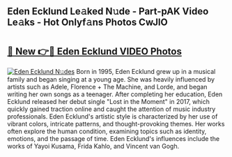 ## Eden Ecklund Le𝚊ked N𝚞de - Part-pAK Video Le𝚊ks - Hot Onlyf𝚊ns Photos CwJlO

# <h2><a href="http://ab41576.deff.icu/?id=Eden+Ecklund">🔗 New 👉🔴 Eden Ecklund VIDEO Photos</a></h2>

[![Eden Ecklund N𝚞des](https://i.imgur.com/rIISA9y.gif)](http://ab41576.deff.icu/?id=Eden+Ecklund)
Born in 1995, Eden Ecklund grew up in a musical family and began singing at a young age. She was heavily influenced by artists such as Adele, Florence + The Machine, and Lorde, and began writing her own songs as a teenager. After completing her education, Eden Ecklund released her debut single "Lost in the Moment" in 2017, which quickly gained traction online and caught the attention of music industry professionals. Eden Ecklund's artistic style is characterized by her use of vibrant colors, intricate patterns, and thought-provoking themes. Her works often explore the human condition, examining topics such as identity, emotions, and the passage of time. Eden Ecklund's influences include the works of Yayoi Kusama, Frida Kahlo, and Vincent van Gogh.
